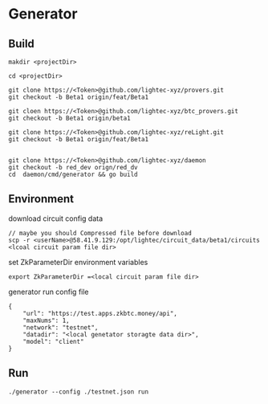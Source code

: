 # Generator

## Build

    makdir <projectDir>

    cd <projectDir>

    git clone https://<Token>@github.com/lightec-xyz/provers.git
    git checkout -b Beta1 origin/feat/Beta1   

    git cloen https://<Token>@github.com/lightec-xyz/btc_provers.git
    git checkout -b Beta1 origin/beta1

    git clone https://<Token>@github.com/lightec-xyz/reLight.git
    git checkout -b Beta1 origin/feat/Beta1


    git clone https://<Token>@github.com/lightec-xyz/daemon
    git checkout -b red_dev orign/red_dv
    cd  daemon/cmd/generator && go build

## Environment

download circuit config data

    // maybe you should Compressed file before download
    scp -r <userName>@58.41.9.129:/opt/lightec/circuit_data/beta1/circuits <lcoal circuit param file dir>

set ZkParameterDir environment variables

    export ZkParameterDir =<local circuit param file dir>

generator run config file

    {
        "url": "https://test.apps.zkbtc.money/api",
        "maxNums": 1,
        "network": "testnet",
        "datadir": "<local genetator storagte data dir>",
        "model": "client"
    }

## Run

    ./generator --config ./testnet.json run

